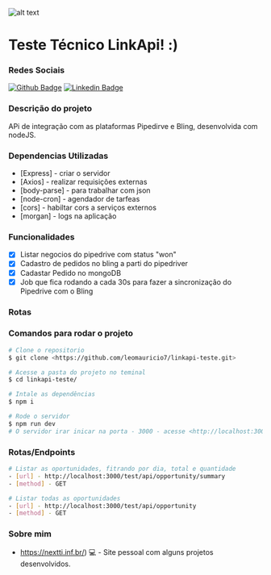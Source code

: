 ![alt text](https://www.filepicker.io/api/file/57XgNv1URwmpHlaM1HqR)

# Teste Técnico LinkApi! :)


### Redes Sociais
[![Github Badge](https://img.shields.io/badge/-Github-000?style=flat-square&logo=Github&logoColor=white&link=https://github.com/leomauricio7)](https://github.com/leomauricio7)
[![Linkedin Badge](https://img.shields.io/badge/-LinkedIn-blue?style=flat-square&logo=Linkedin&logoColor=white&link=https://www.linkedin.com/in/leomauriico7/)](https://www.linkedin.com/in/leomauriico7/)

### Descrição do projeto
APi de integração com as plataformas Pipedirve e Bling, desenvolvida com nodeJS. 

### Dependencias Utilizadas
- [Express] - criar o servidor
- [Axios] -  realizar requisições externas
- [body-parse] -  para trabalhar com json
- [node-cron] - agendador de tarfeas
- [cors] -  habiltar cors a serviços externos
- [morgan] -  logs na aplicação

### Funcionalidades
- [x] Listar negocios do pipedrive com status "won"
- [x] Cadastro de pedidos no bling a parti do pipedriver
- [x] Cadastar Pedido no mongoDB
- [x] Job que fica rodando a cada 30s para fazer a sincronização do Pipedrive com o Bling  

### Rotas

### Comandos para rodar o projeto
```bash
# Clone o repositorio
$ git clone <https://github.com/leomauricio7/linkapi-teste.git>

# Acesse a pasta do projeto no teminal
$ cd linkapi-teste/

# Intale as dependências
$ npm i

# Rode o servidor
$ npm run dev
# O servidor irar inicar na porta - 3000 - acesse <http://localhost:3000>
```

### Rotas/Endpoints
```bash
# Listar as oportunidades, fitrando por dia, total e quantidade
- [url] - http://localhost:3000/test/api/opportunity/summary
- [method] - GET

# Listar todas as oportunidades
- [url] - http://localhost:3000/test/api/opportunity
- [method] - GET
```

### Sobre mim
- https://nextti.inf.br/) 💻 - Site pessoal com alguns projetos desenvolvidos.